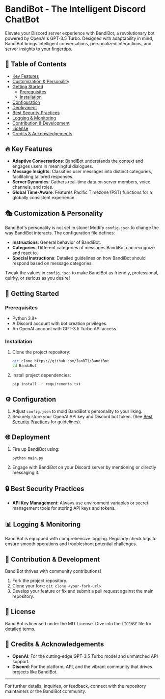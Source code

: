 
# BandiBot - The Intelligent Discord ChatBot

Elevate your Discord server experience with BandiBot, a revolutionary bot powered by OpenAI's GPT-3.5 Turbo. Designed with adaptability in mind, BandiBot brings intelligent conversations, personalized interactions, and server insights to your fingertips.

## 📌 Table of Contents

- [Key Features](#key-features)
- [Customization & Personality](#customization--personality)
- [Getting Started](#getting-started)
  - [Prerequisites](#prerequisites)
  - [Installation](#installation)
- [Configuration](#configuration)
- [Deployment](#deployment)
- [Best Security Practices](#best-security-practices)
- [Logging & Monitoring](#logging--monitoring)
- [Contribution & Development](#contribution--development)
- [License](#license)
- [Credits & Acknowledgements](#credits--acknowledgements)

## 🔥 Key Features

- **Adaptive Conversations**: BandiBot understands the context and engages users in meaningful dialogues.
- **Message Insights**: Classifies user messages into distinct categories, facilitating tailored responses.
- **Server Dynamics**: Gathers real-time data on server members, voice channels, and roles.
- **Global Time-Aware**: Features Pacific Timezone (PST) functions for a globally consistent experience.

## 🎭 Customization & Personality

BandiBot's personality is not set in stone! Modify `config.json` to change the way BandiBot interacts. The configuration file defines:

- **Instructions**: General behavior of BandiBot.
- **Categories**: Different categories of messages BandiBot can recognize and react to.
- **Special Instructions**: Detailed guidelines on how BandiBot should respond based on message categories.

Tweak the values in `config.json` to make BandiBot as friendly, professional, quirky, or serious as you desire!

## 🚀 Getting Started

### Prerequisites

- Python 3.8+
- A Discord account with bot creation privileges.
- An OpenAI account with GPT-3.5 Turbo API access.

### Installation

1. Clone the project repository:
   ```bash
   git clone https://github.com/IanRT1/BandiBot
   cd BandiBot
   ```
2. Install project dependencies:
   ```bash
   pip install -r requirements.txt
   ```

## ⚙ Configuration

1. Adjust `config.json` to mold BandiBot's personality to your liking.
2. Securely store your OpenAI API key and Discord bot token. (See [Best Security Practices](#best-security-practices) for guidelines).

## 🌐 Deployment

1. Fire up BandiBot using:
   ```bash
   python main.py
   ```
2. Engage with BandiBot on your Discord server by mentioning or directly messaging it.

## 🔒 Best Security Practices

- **API Key Management**: Always use environment variables or secret management tools for storing API keys and tokens.

## 📊 Logging & Monitoring

BandiBot is equipped with comprehensive logging. Regularly check logs to ensure smooth operations and troubleshoot potential challenges.

## 💼 Contribution & Development

BandiBot thrives with community contributions!

1. Fork the project repository.
2. Clone your fork: `git clone <your-fork-url>`.
3. Develop your feature or fix and submit a pull request against the main repository.

## 📜 License

BandiBot is licensed under the MIT License. Dive into the `LICENSE` file for detailed terms.

## 🌟 Credits & Acknowledgements

- **OpenAI**: For the cutting-edge GPT-3.5 Turbo model and unmatched API support.
- **Discord**: For the platform, API, and the vibrant community that drives projects like BandiBot.

---

For further details, inquiries, or feedback, connect with the repository maintainers or the BandiBot community.
